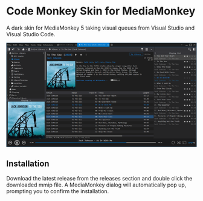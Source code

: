 # Code Monkey Skin for MediaMonkey
A dark skin for MediaMonkey 5 taking visual queues from Visual Studio and Visual Studio Code.

![Preview](images/preview.png)

## Installation
Download the latest release from the releases section and double click the downloaded mmip file. A MediaMonkey dialog will automatically pop up, prompting you to confirm the installation.
